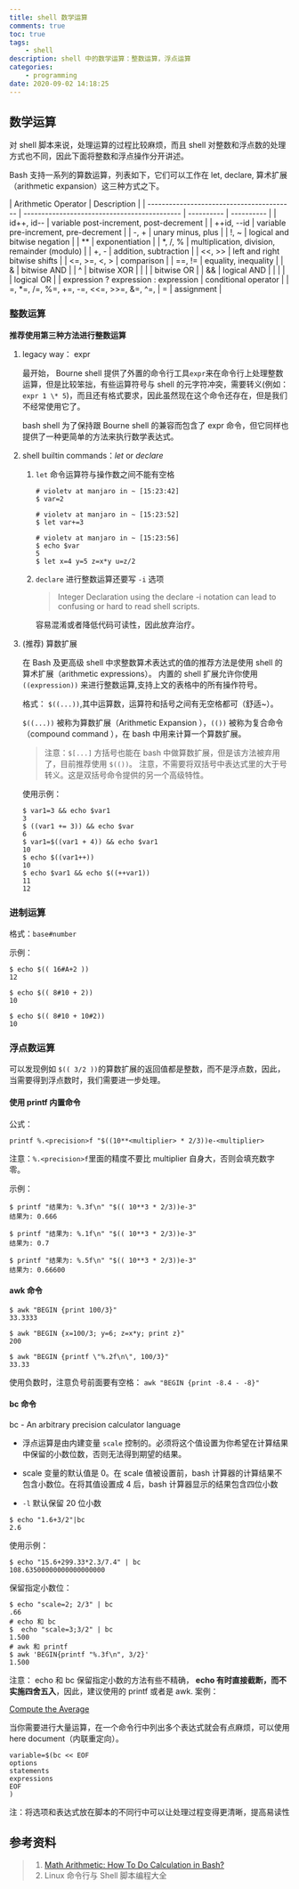 ```yaml
---
title: shell 数学运算
comments: true
toc: true
tags:
    - shell
description: shell 中的数学运算：整数运算，浮点运算
categories:
    - programming
date: 2020-09-02 14:18:25
---
```


## 数学运算

对 shell 脚本来说，处理运算的过程比较麻烦，而且 shell 对整数和浮点数的处理方式也不同，因此下面将整数和浮点操作分开讲述。

Bash 支持一系列的算数运算，列表如下，它们可以工作在 let, declare, 算术扩展（arithmetic expansion）这三种方式之下。

| Arithmetic Operator                       | Description                                  |
| ----------------------------------------- | -------------------------------------------- | ---------- | ---------- |
| id++, id--                                | variable post-increment, post-decrement      |
| ++id, --id                                | variable pre-increment, pre-decrement        |
| -, +                                      | unary minus, plus                            |
| !, ~                                      | logical and bitwise negation                 |
| \*\*                                      | exponentiation                               |
| \*, /, %                                  | multiplication, division, remainder (modulo) |
| +, -                                      | addition, subtraction                        |
| <<, >>                                    | left and right bitwise shifts                |
| <=, >=, <, >                              | comparison                                   |
| ==, !=                                    | equality, inequality                         |
| &                                         | bitwise AND                                  |
| ^                                         | bitwise XOR                                  |
|                                           |                                              | bitwise OR |
| &&                                        | logical AND                                  |
|                                           |                                              |            | logical OR |
| expression ? expression : expression      | conditional operator                         |
| =, \*=, /=, %=, +=, -=, <<=, >>=, &=, ^=, | =                                            | assignment |

### **整数运算**

**推荐使用第三种方法进行整数运算**

1. legacy way： expr

    最开始， Bourne shell 提供了外置的命令行工具`expr`来在命令行上处理整数运算，但是比较笨拙，有些运算符号与 shell 的元字符冲突，需要转义(例如：`expr 1 \* 5`)，而且还有格式要求，因此虽然现在这个命令还存在，但是我们不经常使用它了。

    bash shell 为了保持跟 Bourne shell 的兼容而包含了 expr 命令，但它同样也提供了一种更简单的方法来执行数学表达式。

2. shell builtin commands：_let_ or _declare_

    1. `let` 命令运算符与操作数之间不能有空格

        ```shell
        # violetv at manjaro in ~ [15:23:42]
        $ var=2

        # violetv at manjaro in ~ [15:23:52]
        $ let var+=3

        # violetv at manjaro in ~ [15:23:56]
        $ echo $var
        5
        $ let x=4 y=5 z=x*y u=z/2
        ```

    2. `declare` 进行整数运算还要写 `-i` 选项

        > Integer Declaration using the declare -i notation can lead to confusing or hard to read shell scripts.

        容易混淆或者降低代码可读性，因此放弃治疗。

3. (推荐) 算数扩展

    在 Bash 及更高级 shell 中求整数算术表达式的值的推荐方法是使用 shell 的算术扩展（arithmetic expressions）。
    内置的 shell 扩展允许你使用 `((expression))` 来进行整数运算,支持上文的表格中的所有操作符号。

    格式： `$((...))`,其中运算数，运算符和括号之间有无空格都可（舒适~）。

    `$((...))` 被称为算数扩展（Arithmetic Expansion ），`(())` 被称为复合命令（compound command ），在 bash 中用来计算一个算数扩展。

    > 注意：`$[...]` 方括号也能在 bash 中做算数扩展，但是该方法被弃用了，目前推荐使用 `$(())`。
    > 注意，不需要将双括号中表达式里的大于号转义。这是双括号命令提供的另一个高级特性。

    使用示例：

    ```shell
    $ var1=3 && echo $var1
    3
    $ ((var1 += 3)) && echo $var
    6
    $ var1=$((var1 + 4)) && echo $var1
    10
    $ echo $((var1++))
    10
    $ echo $var1 && echo $((++var1))
    11
    12
    ```

### 进制运算

格式：`base#number`

示例：

```shell
$ echo $(( 16#A+2 ))
12

$ echo $(( 8#10 + 2))
10

$ echo $(( 8#10 + 10#2))
10
```

### 浮点数运算

可以发现例如 `$(( 3/2 ))`的算数扩展的返回值都是整数，而不是浮点数，因此，当需要得到浮点数时，我们需要进一步处理。

#### 使用 printf 内置命令

公式：

`printf %.<precision>f "$((10**<multiplier> * 2/3))e-<multiplier>`

注意：`%.<precision>f`里面的精度不要比 multiplier 自身大，否则会填充数字零。

示例：

```shell
$ printf "结果为: %.3f\n" "$(( 10**3 * 2/3))e-3"
结果为: 0.666

$ printf "结果为: %.1f\n" "$(( 10**3 * 2/3))e-3"
结果为: 0.7

$ printf "结果为: %.5f\n" "$(( 10**3 * 2/3))e-3"
结果为: 0.66600
```

#### awk 命令

```shell
$ awk "BEGIN {print 100/3}"
33.3333

$ awk "BEGIN {x=100/3; y=6; z=x*y; print z}"
200

$ awk "BEGIN {printf \"%.2f\n\", 100/3}"
33.33
```

使用负数时，注意负号前面要有空格： `awk "BEGIN {print -8.4 - -8}"`

#### bc 命令

bc - An arbitrary precision calculator language

-   浮点运算是由内建变量 `scale` 控制的。必须将这个值设置为你希望在计算结果中保留的小数位数，否则无法得到期望的结果。

-   scale 变量的默认值是 0。在 scale 值被设置前，bash 计算器的计算结果不包含小数位。在将其值设置成 4 后，bash 计算器显示的结果包含四位小数

-   `-l` 默认保留 20 位小数

```shell
$ echo "1.6+3/2"|bc
2.6
```

使用示例：

```shell
$ echo "15.6+299.33*2.3/7.4" | bc
108.63500000000000000000
```

保留指定小数位：

```shell
$ echo "scale=2; 2/3" | bc
.66
# echo 和 bc
$  echo "scale=3;3/2" | bc
1.500
# awk 和 printf
$ awk 'BEGIN{printf "%.3f\n", 3/2}'
1.500
```

注意： echo 和 bc 保留指定小数的方法有些不精确， **echo 有时直接截断，而不实施四舍五入**，因此，建议使用的 printf 或者是 awk.
案例：

[Compute the Average](https://www.hackerrank.com/challenges/bash-tutorials---compute-the-average/forum)

当你需要进行大量运算，在一个命令行中列出多个表达式就会有点麻烦，可以使用 here document（内联重定向）。

```shell
variable=$(bc << EOF
options
statements
expressions
EOF
)
```

注：将选项和表达式放在脚本的不同行中可以让处理过程变得更清晰，提高易读性

## 参考资料

> 1. [Math Arithmetic: How To Do Calculation in Bash?](https://www.shell-tips.com/bash/math-arithmetic-calculation/#introduction-to-integer-and-floating-points)
> 2. Linux 命令行与 Shell 脚本编程大全
